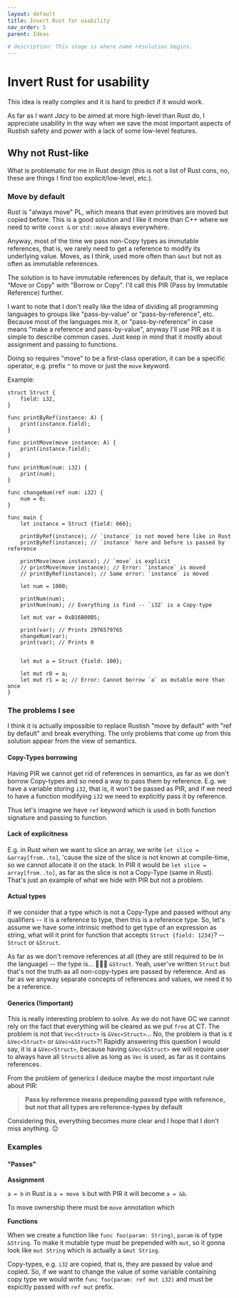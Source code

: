 ```yaml
---
layout: default
title: Invert Rust for usability
nav_order: 5
parent: Ideas

# description: This stage is where name resolution begins.
---
```


# Invert Rust for usability

This idea is really complex and it is hard to predict if it would work.

As far as I want _Jacy_ to be aimed at more high-level than Rust do, I appreciate usability in the way when we save the most important aspects of Rustish safety and power with a lack of some low-level features.

## Why not Rust-like

What is problematic for me in Rust design (this is not a list of Rust cons, no, these are things I find too explicit/low-level, etc.).

### Move by default

Rust is "always move" PL, which means that even primitives are moved but copied before. This is a good solution and I like it more than C++ where we need to write `const &` or `std::move` always everywhere.

Anyway, most of the time we pass non-Copy types as immutable references, that is, we rarely need to get a reference to modify its underlying value. Moves, as I think, used more often than `&mut` but not as often as immutable references.

The solution is to have immutable references by default, that is, we replace "Move or Copy" with "Borrow or Copy". I'll call this PIR (Pass by Immutable Reference) further.

I want to note that I don't really like the idea of dividing all programming languages to groups like "pass-by-value" or "pass-by-reference", etc. Because most of the languages mix it, or "pass-by-reference" in case means "make a reference and pass-by-value", anyway I'll use PIR as it is simple to describe common cases. Just keep in mind that it mostly about assignment and passing to functions.

Doing so requires "move" to be a first-class operation, it can be a specific operator, e.g. prefix `^` to move or just the `move` keyword.

Example:

```clike
struct Struct {
    field: i32,
}

func printByRef(instance: A) {
    print(instance.field);
}

func printMove(move instance: A) {
    print(instance.field);
}

func printNum(num: i32) {
    print(num);
}

func changeNum(ref num: i32) {
    num = 0;
}

func main {
    let instance = Struct {field: 666};

    printByRef(instance); // `instance` is not moved here like in Rust
    printByRef(instance); // `instance` here and before is passed by reference

    printMove(move instance); // `move` is explicit
    // printMove(move instance); // Error: `instance` is moved
    // printByRef(instance); // Same error: `instance` is moved

    let num = 1000;

    printNum(num);
    printNum(num); // Everything is find -- `i32` is a Copy-type

    let mut var = 0xB16B00B5;

    print(var); // Prints 2976579765
    changeNum(var);
    print(var); // Prints 0
    

    let mut a = Struct {field: 100};
    
    let mut r0 = a;
    let mut r1 = a; // Error: Cannot borrow `a` as mutable more than once
}
```



### The problems I see

I think it is actually impossible to replace Rustish "move by default" with "ref by default" and break everything. The only problems that come up from this solution appear from the view of semantics.


#### Copy-Types borrowing

Having PIR we cannot get rid of references in semantics, as far as we don't borrow Copy-types and so need a way to pass them by reference. E.g. we have a variable storing `i32`, that is, it won't be passed as PIR, and if we need to have a function modifying `i32` we need to explicitly pass it by reference.

Thus let's imagine we have `ref` keyword which is used in both function signature and passing to function.

#### Lack of explicitness

E.g. in Rust when we want to slice an array, we write `let slice = &array[from..to]`, 'cause the size of the slice is not known at compile-time, so we cannot allocate it on the stack. In PIR it would be `let slice = array[from..to]`, as far as the slice is not a Copy-Type (same in Rust). That's just an example of what we hide with PIR but not a problem.

#### Actual types
If we consider that a type which is not a Copy-Type and passed without any qualifiers -- it is a reference to type, then this is a reference type.
So, let's assume we have some intrinsic method to get type of an expression as string, what will it print for function that accepts `Struct {field: 1234}`? -- `Struct` or `&Struct`.

As far as we don't remove references at all (they are still required to be in the language) -- the type is... 🥁🥁🥁 `&Struct`.
Yeah, user've written `Struct` but that's not the truth as all non-copy-types are passed by reference. And as far as we anyway separate concepts of references and values, we need it to be a reference.

#### Generics (!important)
This is really interesting problem to solve. As we do not have GC we cannot rely on the fact that everything will be cleared as we put `free` at CT.
The problem is not that `Vec<Struct>` is `&Vec<Struct>`... No, the problem is that is it `&Vec<Struct>` or `&Vec<&Struct>`?!
Rapidly answering this question I would say, it is a `&Vec<Struct>`, because having `&Vec<&Struct>` we will require user to always have all `Struct`s alive as long as `Vec` is used, as far as it contains references.

From the problem of generics I deduce maybe the most important rule about PIR:
> **Pass by reference means prepending passed type with reference, but not that all types are reference-types by default**

Considering this, everything becomes more clear and I hope that I don't miss anything. 😐

### Examples

#### "Passes"

**Assignment**

`a = b` in Rust is `a = move b` but with PIR it will become `a = &b`.

To move ownership there must be `move` annotation which 

**Functions**

When we create a function like `func foo(param: String)`, `param` is of type `&String`. To make it mutable type must be prepended with `mut`, so it gonna look like `mut String` which is actually a `&mut String`.

Copy-types, e.g. `i32` are copied, that is, they are passed by value and copied. So, if we want to change the value of some variable containing copy type we would write `func foo(param: ref mut i32)` and must be expicitly passed with `ref mut` prefix.


